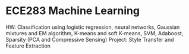 # ECE283 Machine Learning
HW: Classification using logistic regression, neural networks, Gaussian mixtures and EM algorithm, K-means and soft K-means, SVM, Adaboost, Sparsity (PCA and Compressive Sensing)
Project: Style Transfer and Feature Extraction

